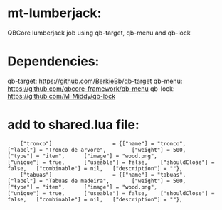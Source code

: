# mt-lumberjack:
QBCore lumberjack job using qb-target, qb-menu and qb-lock

# Dependencies:

qb-target: https://github.com/BerkieBb/qb-target
qb-menu: https://github.com/qbcore-framework/qb-menu
qb-lock: https://github.com/M-Middy/qb-lock

# add to shared.lua file:

```
	["tronco"] 					 = {["name"] = "tronco", 			 	 ["label"] = "Tronco de arvore", 		["weight"] = 500, 		["type"] = "item", 		["image"] = "wood.png", 				    ["unique"] = true, 		["useable"] = false, 	["shouldClose"] = false,   ["combinable"] = nil,   ["description"] = ""},
	["tabuas"] 					 = {["name"] = "tabuas", 			 	 ["label"] = "Tabuas de madeira", 		["weight"] = 500, 		["type"] = "item", 		["image"] = "wood.png", 				    ["unique"] = true, 		["useable"] = false, 	["shouldClose"] = false,   ["combinable"] = nil,   ["description"] = ""},
```
